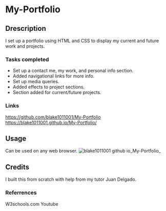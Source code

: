 # My-Portfolio

## Drescription 
I set up a portfolio using HTML and CSS to display my current and future work and projects.

### Tasks completed 
* Set up a contact me, my work, and personal info section.
* Added navigational links for more info.
* Set up media queries.
* Added effects to project sections.
* Section added for current/future projects.

### Links 
https://github.com/blake1011001/My-Portfolio
https://blake1011001.github.io/My-Portfolio/

## Usage
Can be used on any web browser. 
![blake1011001 github io_My-Portfolio_](https://user-images.githubusercontent.com/121069049/217709427-9e3cf281-d070-45cd-a876-4fc54ad21dca.png)

## Credits 
I built this from scratch with help from my tutor Juan Delgado.

### Referrences
W3schools.com
Youtube 
